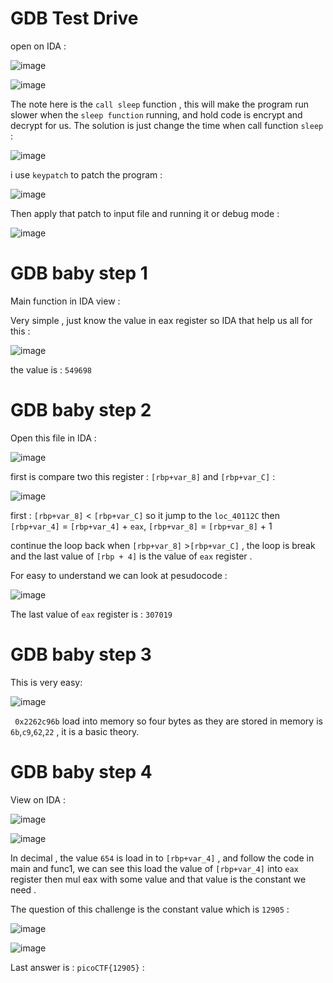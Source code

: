 # GDB Test Drive

open on IDA :

![image](https://github.com/Kayiyan/My-hacking-notes/assets/126185640/b55b1ff6-8890-4ff2-ba64-15597b03e241)

![image](https://github.com/Kayiyan/My-hacking-notes/assets/126185640/426c4ee5-3b1e-4698-9751-9a8bd53d194a)

The note here is the `call sleep` function , this will make the program run slower when the `sleep function` running, and hold code is encrypt and decrypt for us.
The solution is just change the time when call function `sleep` :

![image](https://github.com/Kayiyan/My-hacking-notes/assets/126185640/e4c195ef-a52d-4da8-8215-866c4e2e29aa)

i use `keypatch` to patch the program :

![image](https://github.com/Kayiyan/My-hacking-notes/assets/126185640/050ea113-897f-466e-9109-26e5abadc20f)

Then apply that patch to input file and running it or debug mode : 

![image](https://github.com/Kayiyan/My-hacking-notes/assets/126185640/a3015b65-2867-4ca7-b59f-95f1281cf296)

# GDB baby step 1

Main function in IDA view :

Very simple , just know the value in eax register so IDA that help us all for this : 

![image](https://github.com/Kayiyan/My-hacking-notes/assets/126185640/b10cd524-f1b3-4d58-aff6-fa2e0eaf9248)

the value is : `549698`

# GDB baby step 2

Open this file in IDA : 

![image](https://github.com/Kayiyan/My-hacking-notes/assets/126185640/a2557509-be1b-45d8-b79d-5cd3cdc6127b)

first is compare two this register : `[rbp+var_8]` and `[rbp+var_C]` :

![image](https://github.com/Kayiyan/My-hacking-notes/assets/126185640/7686db84-73bb-44fe-9991-49880bf6d074)

first :  `[rbp+var_8]` < `[rbp+var_C]` so it jump to the `loc_40112C` then `[rbp+var_4]` = `[rbp+var_4]` + `eax`, `[rbp+var_8]` = `[rbp+var_8]` + 1 

continue the loop back when `[rbp+var_8]` >`[rbp+var_C]` , the loop is break and the last value of `[rbp + 4]` is the value of `eax` register .

For easy to understand we can look at pesudocode : 

![image](https://github.com/Kayiyan/My-hacking-notes/assets/126185640/ab8e0183-8236-4e3b-9488-217f694cc908)

The last value of `eax` register is : `307019` 

# GDB baby step 3

This is very easy:

![image](https://github.com/Kayiyan/My-hacking-notes/assets/126185640/ec75d567-815b-4e30-85a7-2c03f54c09d8)

` 0x2262c96b` load into memory so four bytes as they are stored in memory is `6b`,`c9`,`62`,`22` , it is a basic theory.

# GDB baby step 4

View on IDA :

![image](https://github.com/Kayiyan/My-hacking-notes/assets/126185640/617ff79f-6b22-4afa-8ac2-e53d119ed39a)

![image](https://github.com/Kayiyan/My-hacking-notes/assets/126185640/6ee0aecc-4008-4ebc-8814-39631d2656c2)

In decimal , the value `654` is load in to `[rbp+var_4]` , and follow the code in main and func1, we can see this load the value of `[rbp+var_4]` into `eax` register then mul eax with some value and that value is the constant we need .

The question of this challenge is the constant value which is `12905` :

![image](https://github.com/Kayiyan/My-hacking-notes/assets/126185640/b9d13f28-4b21-47a2-a7dd-d8b3217e1d8f)

![image](https://github.com/Kayiyan/My-hacking-notes/assets/126185640/802096ea-c3a2-4bf2-9102-c84c33a1ec0f)

Last answer is : `picoCTF{12905}` :




